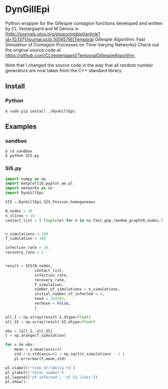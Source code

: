 # DynGillEpi

Python wrapper for the Gillespie contagion functions developed and written by CL Vestergaard and M Génois in [http://journals.plos.org/ploscompbiol/article?id=10.1371/journal.pcbi.1004579](Temporal Gillespie Algorithm: Fast Simulation of Contagion Processes on Time-Varying Networks)
Check out the original source code at https://github.com/CLVestergaard/TemporalGillespieAlgorithm.

Note that I changed the source code in the way that all random number generators are now taken from the C++ standard library.

## Install

### Python

    $ sudo pip install ./DynGillEpi

## Examples

### sandbox

    $ cd sandbox
    $ python SIS.py

### SIS.py

```python
import numpy as np
import matplotlib.pyplot as pl
import networkx as nx
import DynGillEpi

SIS = DynGillEpi.SIS_Poisson_homogeneous

N_nodes = 10
n_slices = 10
contact_list = [ [tuple(e) for e in nx.fast_gnp_random_graph(N_nodes,2./(N_nodes-1.)).edges()] for i in range(n_slices) ]


n_simulations = 100
T_simulation = 100

infection_rate = 10.
recovery_rate = 1.


result = SIS(N_nodes,
             contact_list,
             infection_rate,
             recovery_rate,
             T_simulation,
             number_of_simulations = n_simulations,
             initial_number_of_infected = 3,
             seed = 324345,
             verbose = False,
             )

all_I = np.array(result.I,dtype=float)
all_SI = np.array(result.SI,dtype=float)

obs = [all_I, all_SI]
t = np.arange(T_simulation)

for o in obs:
    mean = o.mean(axis=0)
    std = o.std(axis=0) / np.sqrt(n_simulations - 1.)
    pl.errorbar(t,mean,std)

pl.xlabel(r'time $t/\Delta t$')
pl.ylabel(r'total number')
pl.legend(['of infected', 'of SI-links'])
pl.show()

```
